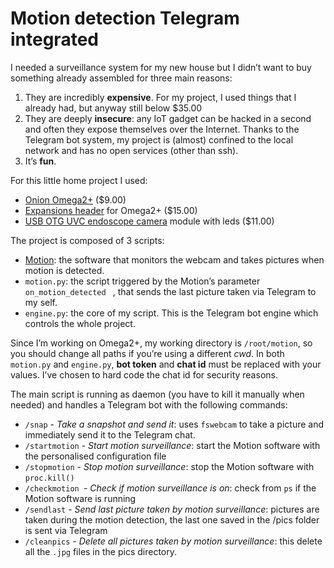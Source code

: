 # Motion detection Telegram integrated
I needed a surveillance system for my new house but I didn’t want to buy something already assembled for three main reasons:
1. They are incredibly **expensive**. For my project, I used things that I already had, but anyway still below $35.00
2. They are deeply **insecure**: any IoT gadget can be hacked in a second and often they expose themselves over the Internet. Thanks to the Telegram bot system, my project is (almost) confined to the local network and has no open services (other than ssh).
3. It’s **fun**.

For this little home project I used:
- [Onion Omega2+][1] ($9.00)
- [Expansions header][2] for Omega2+ ($15.00)
-  [USB OTG UVC endoscope camera][3] module with leds ($11.00)

The project is composed of 3 scripts:
- [Motion][4]: the software that monitors the webcam and takes pictures  when motion is detected. 
- `motion.py`: the script triggered by the Motion’s parameter `on_motion_detected ` , that sends the last picture taken via Telegram to my self.
- `engine.py`: the core of my script. This is the Telegram bot engine which controls the whole project.

Since I’m working on Omega2+, my working directory is `/root/motion`, so you should change all paths if you’re using a different *cwd*. In both `motion.py` and `engine.py`, **bot token** and **chat id** must be replaced with your values. I’ve chosen to hard code the chat id for security reasons.

The main script is running as daemon (you have to kill it manually when needed) and handles a Telegram bot with the following commands:

- `/snap` - *Take a snapshot and send it*: uses `fswebcam` to take a picture and immediately send it to the Telegram chat.
- `/startmotion` - *Start motion surveillance*: start the Motion software with the personalised configuration file
- `/stopmotion` - *Stop motion surveillance*: stop the Motion software with `proc.kill()`
- `/checkmotion `- *Check if motion surveillance is on*: check from `ps` if the Motion software is running
- `/sendlast` - *Send last picture taken by motion surveillance*: pictures are taken during the motion detection, the last one saved in the /pics folder is sent via Telegram
- `/cleanpics` - *Delete all pictures taken by motion surveillance*: this delete all the `.jpg` files in the pics directory.  

[1]:	https://onion.io/store/omega2p/ "Onion Omega2+"
[2]:	https://onion.io/store/expansion-dock/ "Expansions dock"
[3]:	https://www.aliexpress.com/item/OTG-UVC-support-hd-endoscope-camera-module-Diameter-13mm-Linux-Android-Windows-MAC-with-LED-with/32761158688.html
[4]:	https://github.com/Motion-Project/motion "Motion"